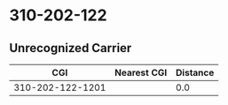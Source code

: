 # 310-202-122
## Unrecognized Carrier


| CGI | Nearest CGI | Distance |
|-----|-------------|----------|
| 310-202-122-1201 |  | 0.0 |
